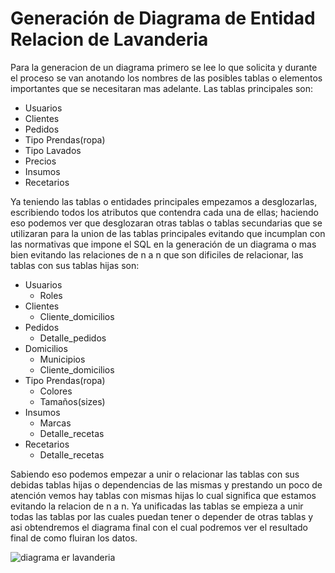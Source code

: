 # Generación de Diagrama de Entidad Relacion de Lavanderia
  Para la generacion de un diagrama primero se lee lo que solicita y durante el proceso se van anotando los nombres de las posibles tablas o elementos importantes que se necesitaran mas adelante. Las tablas principales son:
  
  * Usuarios
  * Clientes
  * Pedidos
  * Tipo Prendas(ropa)
  * Tipo Lavados
  * Precios
  * Insumos
  * Recetarios

  Ya teniendo las tablas o entidades principales empezamos a desglozarlas, escribiendo todos los atributos que contendra cada una de ellas; haciendo eso podemos ver que desglozaran otras tablas o tablas secundarias que se utilizaran para la union de las tablas principales evitando que incumplan con las normativas que impone el SQL en la generación de un diagrama o mas bien evitando las relaciones de n a n que son dificiles de relacionar, las tablas con sus tablas hijas son:
  
  * Usuarios
    * Roles
  * Clientes
    * Cliente_domicilios
  * Pedidos
    * Detalle_pedidos
  * Domicilios
    * Municipios
    * Cliente_domicilios
  * Tipo Prendas(ropa)
    * Colores
    * Tamaños(sizes)
  * Insumos
    * Marcas
    * Detalle_recetas
  * Recetarios
    * Detalle_recetas
 
  Sabiendo eso podemos empezar a unir o relacionar las tablas con sus debidas tablas hijas o dependencias de las mismas y prestando un poco de atención vemos hay tablas con mismas hijas lo cual significa que estamos evitando la relacion de n a n. Ya unificadas las tablas se empieza a unir todas las tablas por las cuales puedan tener o depender de otras tablas y asi obtendremos el diagrama final con el cual podremos ver el resultado final de como fluiran los datos.
  
  ![diagrama er lavanderia](https://user-images.githubusercontent.com/125481594/226219265-ed724787-664d-4211-add3-a2b07dbff82f.png)

